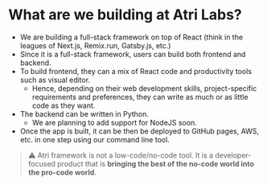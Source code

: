 # What are we building at Atri Labs?

- We are building a full-stack framework on top of React (think in the leagues of Next.js, Remix.run, Gatsby.js, etc.)
- Since it is a full-stack framework, users can build both frontend and backend. 
- To build frontend, they can a mix of React code and productivity tools such as visual editor.
  - Hence, depending on their web development skills, project-specific requirements and preferences, they can write as much or as little code as they want.
- The backend can be written in Python. 
  - We are planning to add support for NodeJS soon.
- Once the app is built, it can be then be deployed to GitHub pages, AWS, etc. in one step using our command line tool. 

> ⚠️ Atri framework is not a low-code/no-code tool. It is a developer-focused product that is **bringing the best of the no-code world into the pro-code world**.